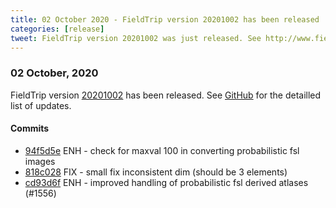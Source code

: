 ```yaml
---
title: 02 October 2020 - FieldTrip version 20201002 has been released
categories: [release]
tweet: FieldTrip version 20201002 was just released. See http://www.fieldtriptoolbox.org/#02-october-2020
---
```


### 02 October, 2020

FieldTrip version [20201002](http://github.com/fieldtrip/fieldtrip/releases/tag/20201002) has been released.
See [GitHub](https://github.com/fieldtrip/fieldtrip/compare/20201001...20201002) for the detailled list of updates.

#### Commits

- [94f5d5e](http://github.com/fieldtrip/fieldtrip/commit/94f5d5e) ENH - check for maxval 100 in converting probabilistic fsl images
- [818c028](http://github.com/fieldtrip/fieldtrip/commit/818c028) FIX - small fix inconsistent dim (should be 3 elements)
- [cd93d6f](http://github.com/fieldtrip/fieldtrip/commit/cd93d6f) ENH - improved handling of probabilistic fsl derived atlases (#1556)

